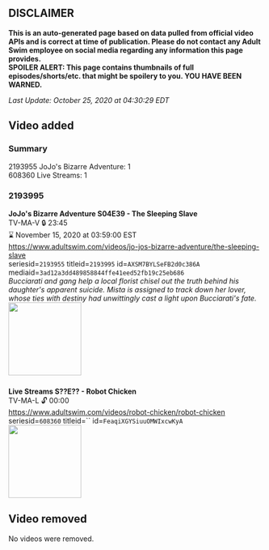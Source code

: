 ## DISCLAIMER
**This is an auto-generated page based on data pulled from official video APIs and is correct at time of publication. Please do not contact any Adult Swim employee on social media regarding any information this page provides.**  
**SPOILER ALERT: This page contains thumbnails of full episodes/shorts/etc. that might be spoilery to you. YOU HAVE BEEN WARNED.**  

_Last Update: October 25, 2020 at 04:30:29 EDT_
## Video added
### Summary
2193955 JoJo's Bizarre Adventure: 1  
608360 Live Streams: 1  
### 2193995
**JoJo's Bizarre Adventure S04E39 - The Sleeping Slave**  
TV-MA-V 🔒 23:45  
⌛ November 15, 2020 at 03:59:00 EST  
https://www.adultswim.com/videos/jo-jos-bizarre-adventure/the-sleeping-slave  
seriesid=`2193955` titleid=`2193995` id=`AXSM7BYLSeFB2d0c386A` mediaid=`3ad12a3dd489858844ffe41eed52fb19c25eb686`  
_Bucciarati and gang help a local florist chisel out the truth behind his daughter's apparent suicide. Mista is assigned to track down her lover, whose ties with destiny had unwittingly cast a light upon Bucciarati's fate._  
<a href="https://media.cdn.adultswim.com/uploads/20200914/thumbnails/2_20914101492-jojo_goldenwind_039.jpg"><img src="https://media.cdn.adultswim.com/uploads/20200914/thumbnails/2_20914101492-jojo_goldenwind_039.jpg" height="144px" /></a>
### 
**Live Streams S??E?? - Robot Chicken**  
TV-MA-L 🔓 00:00  
https://www.adultswim.com/videos/robot-chicken/robot-chicken  
seriesid=`608360` titleid=`` id=`FeaqiXGYSiuuOMWIxcwKyA`  
<a href="https://i.cdn.turner.com/adultswim/big/video/robot-chicken-marathon/marathonStream_robotchicken5.jpg"><img src="https://i.cdn.turner.com/adultswim/big/video/robot-chicken-marathon/marathonStream_robotchicken5.jpg" height="144px" /></a>
## Video removed
No videos were removed.  
